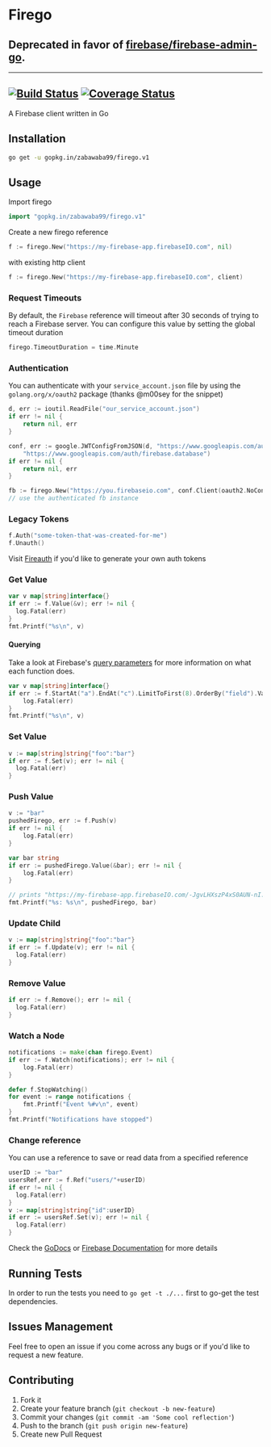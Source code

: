 # Firego

## Deprecated in favor of [firebase/firebase-admin-go](https://github.com/firebase/firebase-admin-go).

---
[![Build Status](https://travis-ci.org/zabawaba99/firego.svg?branch=v1)](https://travis-ci.org/zabawaba99/firego) [![Coverage Status](https://coveralls.io/repos/github/zabawaba99/firego/badge.svg?branch=v1)](https://coveralls.io/github/zabawaba99/firego?branch=v1)
---

A Firebase client written in Go

## Installation

```bash
go get -u gopkg.in/zabawaba99/firego.v1
```

## Usage

Import firego

```go
import "gopkg.in/zabawaba99/firego.v1"
```

Create a new firego reference

```go
f := firego.New("https://my-firebase-app.firebaseIO.com", nil)
```

with existing http client

```go
f := firego.New("https://my-firebase-app.firebaseIO.com", client)
```

### Request Timeouts

By default, the `Firebase` reference will timeout after 30 seconds of trying
to reach a Firebase server. You can configure this value by setting the global
timeout duration

```go
firego.TimeoutDuration = time.Minute
```

### Authentication

You can authenticate with your `service_account.json` file by using the
`golang.org/x/oauth2` package (thanks @m00sey for the snippet)

```go
d, err := ioutil.ReadFile("our_service_account.json")
if err != nil {
    return nil, err
}

conf, err := google.JWTConfigFromJSON(d, "https://www.googleapis.com/auth/userinfo.email",
    "https://www.googleapis.com/auth/firebase.database")
if err != nil {
    return nil, err
}

fb := firego.New("https://you.firebaseio.com", conf.Client(oauth2.NoContext))
// use the authenticated fb instance
```

### Legacy Tokens

```go
f.Auth("some-token-that-was-created-for-me")
f.Unauth()
```

Visit [Fireauth](https://github.com/zabawaba99/fireauth) if you'd like to generate your own auth tokens

### Get Value

```go
var v map[string]interface{}
if err := f.Value(&v); err != nil {
  log.Fatal(err)
}
fmt.Printf("%s\n", v)
```

#### Querying

Take a look at Firebase's [query parameters](https://www.firebase.com/docs/rest/guide/retrieving-data.html#section-rest-filtering)
for more information on what each function does.

```go
var v map[string]interface{}
if err := f.StartAt("a").EndAt("c").LimitToFirst(8).OrderBy("field").Value(&v); err != nil {
	log.Fatal(err)
}
fmt.Printf("%s\n", v)
```

### Set Value

```go
v := map[string]string{"foo":"bar"}
if err := f.Set(v); err != nil {
  log.Fatal(err)
}
```

### Push Value

```go
v := "bar"
pushedFirego, err := f.Push(v)
if err != nil {
	log.Fatal(err)
}

var bar string
if err := pushedFirego.Value(&bar); err != nil {
	log.Fatal(err)
}

// prints "https://my-firebase-app.firebaseIO.com/-JgvLHXszP4xS0AUN-nI: bar"
fmt.Printf("%s: %s\n", pushedFirego, bar)
```

### Update Child

```go
v := map[string]string{"foo":"bar"}
if err := f.Update(v); err != nil {
  log.Fatal(err)
}
```

### Remove Value

```go
if err := f.Remove(); err != nil {
  log.Fatal(err)
}
```

### Watch a Node

```go
notifications := make(chan firego.Event)
if err := f.Watch(notifications); err != nil {
	log.Fatal(err)
}

defer f.StopWatching()
for event := range notifications {
	fmt.Printf("Event %#v\n", event)
}
fmt.Printf("Notifications have stopped")
```
### Change reference

You can use a reference to save or read data from a specified reference

```go
userID := "bar"
usersRef,err := f.Ref("users/"+userID)
if err != nil {
  log.Fatal(err)
}
v := map[string]string{"id":userID}
if err := usersRef.Set(v); err != nil {
  log.Fatal(err)
}

```

Check the [GoDocs](http://godoc.org/gopkg.in/zabawaba99/firego.v1) or
[Firebase Documentation](https://www.firebase.com/docs/rest/) for more details

## Running Tests

In order to run the tests you need to `go get -t ./...`
first to go-get the test dependencies.

## Issues Management

Feel free to open an issue if you come across any bugs or
if you'd like to request a new feature.

## Contributing

1. Fork it
2. Create your feature branch (`git checkout -b new-feature`)
3. Commit your changes (`git commit -am 'Some cool reflection'`)
4. Push to the branch (`git push origin new-feature`)
5. Create new Pull Request

